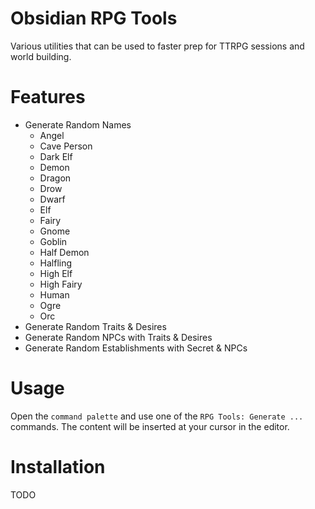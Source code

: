 # Obsidian RPG Tools

Various utilities that can be used to faster prep for TTRPG sessions and world building.

# Features

- Generate Random Names
  - Angel
  - Cave Person
  - Dark Elf
  - Demon
  - Dragon
  - Drow
  - Dwarf
  - Elf
  - Fairy
  - Gnome
  - Goblin
  - Half Demon
  - Halfling
  - High Elf
  - High Fairy
  - Human
  - Ogre
  - Orc
- Generate Random Traits & Desires
- Generate Random NPCs with Traits & Desires
- Generate Random Establishments with Secret & NPCs

# Usage

Open the ``command palette`` and use one of the ``RPG Tools: Generate ...`` commands. The content will be inserted at your cursor in the editor.

# Installation

TODO

